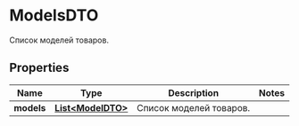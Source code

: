 

# ModelsDTO

Список моделей товаров.

## Properties

| Name | Type | Description | Notes |
|------------ | ------------- | ------------- | -------------|
|**models** | [**List&lt;ModelDTO&gt;**](ModelDTO.md) | Список моделей товаров. |  |



